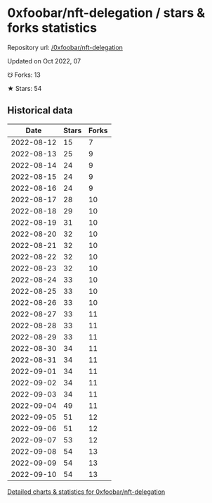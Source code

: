 # 0xfoobar/nft-delegation / stars & forks statistics

Repository url: [/0xfoobar/nft-delegation](https://github.com/0xfoobar/nft-delegation)

Updated on Oct 2022, 07

☋ Forks: 13

★ Stars: 54

## Historical data
| Date | Stars | Forks |
|------|-------|-------|
| 2022-08-12 | 15 | 7 | 
| 2022-08-13 | 25 | 9 | 
| 2022-08-14 | 24 | 9 | 
| 2022-08-15 | 24 | 9 | 
| 2022-08-16 | 24 | 9 | 
| 2022-08-17 | 28 | 10 | 
| 2022-08-18 | 29 | 10 | 
| 2022-08-19 | 31 | 10 | 
| 2022-08-20 | 32 | 10 | 
| 2022-08-21 | 32 | 10 | 
| 2022-08-22 | 32 | 10 | 
| 2022-08-23 | 32 | 10 | 
| 2022-08-24 | 33 | 10 | 
| 2022-08-25 | 33 | 10 | 
| 2022-08-26 | 33 | 10 | 
| 2022-08-27 | 33 | 11 | 
| 2022-08-28 | 33 | 11 | 
| 2022-08-29 | 33 | 11 | 
| 2022-08-30 | 34 | 11 | 
| 2022-08-31 | 34 | 11 | 
| 2022-09-01 | 34 | 11 | 
| 2022-09-02 | 34 | 11 | 
| 2022-09-03 | 34 | 11 | 
| 2022-09-04 | 49 | 11 | 
| 2022-09-05 | 51 | 12 | 
| 2022-09-06 | 51 | 12 | 
| 2022-09-07 | 53 | 12 | 
| 2022-09-08 | 54 | 13 | 
| 2022-09-09 | 54 | 13 | 
| 2022-09-10 | 54 | 13 | 


[Detailed charts & statistics for 0xfoobar/nft-delegation](https://reviewgithub.com/rep/0xfoobar/nft-delegation)

